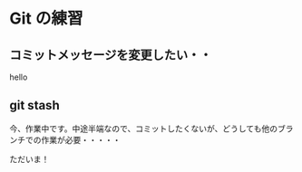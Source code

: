 # Git の練習

## コミットメッセージを変更したい・・

hello

## git stash

今、作業中です。中途半端なので、コミットしたくないが、どうしても他のブランチでの作業が必要・・・・・

ただいま！
